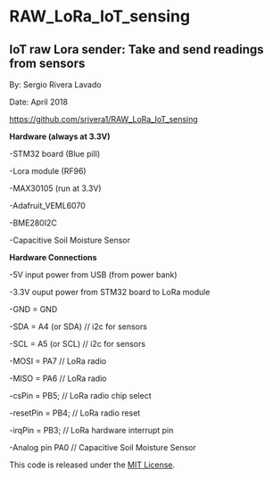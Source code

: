 # RAW_LoRa_IoT_sensing

## IoT raw Lora sender: Take and send readings from sensors

By: Sergio Rivera Lavado

Date: April 2018

https://github.com/srivera1/RAW_LoRa_IoT_sensing


**Hardware (always at 3.3V)**

 -STM32 board (Blue pill)

 -Lora module (RF96)

 -MAX30105            (run at 3.3V)

 -Adafruit_VEML6070

 -BME280I2C

 -Capacitive Soil Moisture Sensor


**Hardware Connections**

  -5V input power from USB (from power bank)

  -3.3V ouput power from STM32 board to LoRa module

 -GND = GND

 -SDA = A4 (or SDA)     // i2c for sensors

 -SCL = A5 (or SCL)     // i2c for sensors

 -MOSI = PA7            // LoRa radio

 -MISO = PA6            // LoRa radio

 -csPin = PB5;          // LoRa radio chip select

 -resetPin = PB4;       // LoRa radio reset

 -irqPin = PB3;         // LoRa hardware interrupt pin

 -Analog pin PA0        // Capacitive Soil Moisture Sensor




This code is released under the [MIT License](http://opensource.org/licenses/MIT).
